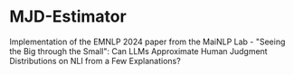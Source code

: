 # MJD-Estimator
Implementation of the EMNLP 2024 paper from the MaiNLP Lab - "Seeing the Big through the Small": Can LLMs Approximate Human Judgment Distributions on NLI from a Few Explanations?
